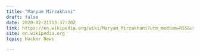 ```yaml
---
title: "Maryam Mirzakhani"
draft: false
date: 2020-02-21T13:37:20Z
link: https://en.wikipedia.org/wiki/Maryam_Mirzakhani?utm_medium=RSS&utm_source=hune
site: en.wikipedia.org
topic: Hacker News  

---
```

